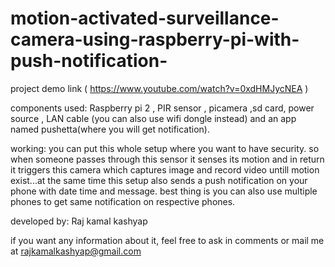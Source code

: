 # motion-activated-surveillance-camera-using-raspberry-pi-with-push-notification-


project demo link   ( https://www.youtube.com/watch?v=0xdHMJycNEA )

components used:
     Raspberry pi 2 ,  PIR sensor , picamera ,sd card, power source , LAN cable (you can also use wifi dongle instead) and an app named pushetta(where you will get notification).

working: 
you can put this whole setup where you want to have security. 
so when someone passes through this sensor it senses its motion
and in return it triggers this camera which captures image and record video untill motion exist...at the same time this setup also sends a push notification on your phone with date time and message.
best thing is you can also use multiple phones to get same notification on respective phones.

developed by:
Raj kamal kashyap 

if you want any information  about it, feel free to ask in comments or mail me at rajkamalkashyap@gmail.com
